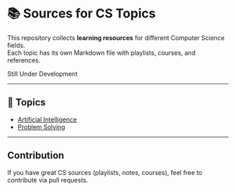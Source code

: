 # 📚 Sources for CS Topics

This repository collects **learning resources** for different Computer Science fields.  
Each topic has its own Markdown file with playlists, courses, and references.

Still Under Development 

---

## 🔗 Topics

- [Artificial Intelligence](./src/Artificial_Intelligence.md)  
- [Problem Solving](./src/Problem_Solving.md)  
---

## Contribution
If you have great CS sources (playlists, notes, courses), feel free to contribute via pull requests.
